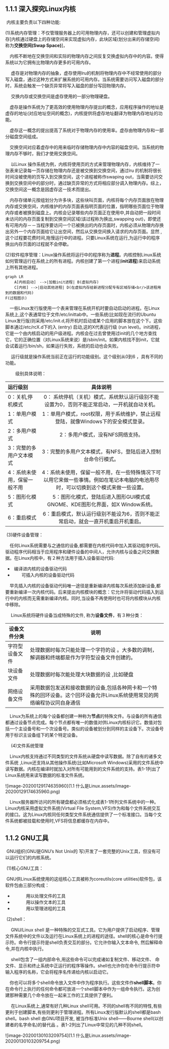 ## 1.1.1 深入探究Linux内核

​		内核主要负责以下四种功能:

​			(1)系统内存管理：不仅管理服务器上的可用物理内存，还可以创建和管理虚拟内存[内核通过硬盘上的存储空间来实现虚拟内存，此块区域(划分出来的存储空间)称为**交换空间(Swap Space)**]，

​			　内核不断地在交换空间和实际的物理内存之间反复交换虚拟内存中的内容。使得系统以为它拥有比物理内存更多的可用内存。

　			虚存是对物理内存的抽象，虚存使用lru的机制将物理内存中不经常使用的部分写入磁盘，通过这种方式来扩展系统的可用内存。当系统需要访问写入磁盘的部分时，系统会触发一个缺页异常将写入磁盘的部分写回物理内存。

​			　交换内存或交换空间是虚存使用的一部分物理硬盘。

​			　虚存是操作系统为了更高效的使用物理内存提出的概念，应用程序操作的地址是虚存的地址(对应地址空间的概念)，内核提供将虚存地址翻译为物理内存地址的功能。

​			　虚存这一概念的提出提高了系统对于物理内存的使用率。虚存由物理内存和一部分磁盘空间组成。

​			　交换空间对应着虚存中的用来临时存储物理内存中内容的磁盘空间。当系统的物理内存不够时，我们才使用交换空间。

​			　以Linux 操作系统为例，内核将使用页的方式来管理物理内存，内核维持了一张表来记录每一页存储在物理内存还是被交换到交换空间，通过lru 的机制将很长时间没被使用的页写入到交换空间，这个进程被称作swaping out，当需要访问交换到交换空间中的部分时，通过缺页异常的方式将相应部分调入物理内存。综上，交换空间这一概念是因虚存这一技术而提出。

​			　内存存储单元按组划分为许多块，这些块叫页面，内核将每个内存页面放在物理内存或交换空间，内核维护的内存页面表指明页面的位置，指明哪些页面位于物理内存或者被换到磁盘上。内核会记录哪些内存页面正在使用中,并自动把一段时间未访问的内存页面复制到交换空间区域(该过程称为换出,swapping out)，即使还有可用内存－－当程序要访问一个已被换出的内存页面时，内核必须从物理内存换出另外一个内存页面给它让出空间，然后从交换空间换入请求的内存页面。显然 ,这个过程要花费时间,拖慢运行中的进程。只要Linux系统在运行,为运行中的程序换出内存页面的过程就不会停歇。

​			(2)软件程序管理：Linux操作系统将运行中的程序称为**进程**。内核控制Linux系统如何管理运行在系统上的所有进程。内核创建了第一个进程(**init进程**)来启动系统上所有其他进程。


```mermaid
graph LR
	A[内核启动]　-->|加载init进程| B(虚拟内存)
	C[内核] -->|启动其他进程| D(在虚拟内存给新进程分配专有区域存储<br/>该进程用到的数据和代码)
F(过程图示)			
```

​			　一些Linux发行版使用一个表来管理在系统开机时要自动启动的进程。在Linux系统上,这个表通常位于文件/etc/inittab中。一些系统(比如现在流行的Ubuntu Linux发行版)则采用/etc/init.d,将开机时启动或某个应用的脚本放在这个下。这些脚本通过/etc/rcX.d下的入 (entry) 启动,这的X代表运行级 (run level)。init进程，它是一个由内核启动的用户级进程。内核会在过去曾使用过init的几个地方查找它，它的正确位置（对Linux系统来说）是/sbin/init。如果内核找不到init，它就会试着运行/bin/sh，如果运行失败，系统的启动也会失败。

​			　运行级就是操作系统当前正在运行的功能级别。这个级别从0到6 ，具有不同的功能。

​		　　级别具体说明：

| 运行级别                    |                           具体说明                           |
| :-------------------------- | :----------------------------------------------------------: |
| 0：关机,停机模式            | 0： 系统停机（关机）模式，系统默认运行级别不能设置为0，否则不能正常启动，一开机就自动关机。 |
| 1：单用户模式               | 1：单用户模式，root权限，用于系统维护，禁止远程登陆，就像Windows下的安全模式登录。 |
| 2：多用户模式               |               2：多用户模式，没有NFS网络支持。               |
| 3：完整的多用户文本模式     | 3：完整的多用户文本模式，有NFS，登陆后进入控制台命令行模式。 |
| 4：系统未使用，保留一般不用 | 4：系统未使用，保留一般不用，在一些特殊情况下可以用它来做一些事情。例如在笔记本电脑的电池用尽时，可以切换到这个模式来做一些设置。 |
| 5：图形化模式               | 5：图形化模式，登陆后进入图形GUI模式或GNOME、KDE图形化界面，如X Window系统。 |
| 6：重启模式                 | 6：重启模式，默认运行级别不能设为6，否则不能正常启动，就会一直开机重启开机重启。 |

​			(3)硬件设备管理：

​			　任何Linux系统需要与之通信的设备,都需要在内核代码中加入其驱动程序代码。驱动程序代码相当于应用程序和硬件设备的中间人，允许内核与设备之间交换数据。在Linux内核中，有２种方法用于插入设备驱动代码:

- ​		编译进内核的设备驱动代码
- 　　可插入内核的设备驱动代码			

​			　早先插入内核的设备驱动代码唯一途径是重新编译内核每次系统添加新设备,都要重新编译一次内核代码。后来提出内核模块的概念：它允许将驱动代码插入到运行中的内核而无需重新编译内核。同时,当设备不再使用时也可将内核模块从内核中移除。

​			　Linux系统将硬件设备当成特殊的文件, 称为**设备文件**，有３种分类：

| 设备文件分类   | 说明                                                         |
| -------------- | ------------------------------------------------------------ |
| 字符型设备文件 | 处理数据时每次只能处理一个字符的设 。大多数的调制，解调器和终端都是作为字符型设备文件创建的。 |
| 块设备文件     | 处理数据时每次能处理大块数据的设 ,比如硬盘                   |
| 网络设备文件   | 采用数据包发送和接收数据的设备,包括各种网卡和一个特殊的回环设备。这个回环设备允许Linux系统使用常见的网络编程协议同自身通信 |

​			　Linux为系统上的每个设备都创建一种称为**节点**的特殊文件。与设备的所有通信都通过设备节点完成。每个节点都有唯一的数值对供Linux内核标识它。数值对包括一个主设备号和一个次设备号。类似的设备被划分到同样的主设备下。次设备号用于标识主设备组下的某个特定设备。

​			　(4)文件系统管理

​				　Linux内核支持通过不同类型的文件系统从硬盘中读写数据。除了自有的诸多文件系统 ,Linux还支持从其他操作系统(比如Microsoft Windows)采用的文件系统中读写数据。内核在编译时就加入对所有可能用到的文件系统的支持。表1-1列出了Linux系统用来读写数据的标准文件系统。

![image-20200129174635960](1.1 什么是Linux.assets/image-20200129174635960.png)

​			　Linux服务器所访问的所有硬盘都必须格式化成表1-1所列文件系统中的一种。Linux内核采用虚拟文件系统(Virtual File System,VFS)作为和每个文件系统交互的接口。这为Linux内核同任何类型文件系统通信提供了一个标准接口。当每个文件系统都被挂载和使用时,VFS将信息都缓存在内存中。





## 1.1.2 GNU工具

​			GNU组织(GNU是GNU’s Not Unix的 写)开发了一套完整的Unix工具，但没有可以运行它们的内核系统。

​			(1)核心GNU工具：

​				GNU供Linux系统使用的这组核心工具被称为coreutils(core utilities)软件包，该软件包由三部分构成：

- 　　　用以处理文件的工具
- 　　　用以操作文本的工具
- 　　　用以管理进程的工具

​			(2)shell：

​			　GNU/Linux shell 是一种特殊的交互式工具。它为用户提供了启动程序、管理文件系统中的文件以及运行在Linux系统上的进程的途径。shell的核心是命令行提示符。命令行提示符是shell负责交互的部分。它允许你输入文本命令, 然后解释命令,并在内核中执行。

​			　shell包含了一组内部命令,用这些命令可以完成诸如复制文件、移动文件、 命 文件、显示和终止系统中正运行的程序等操作。shell也允许你在命令行提示符中输入程序的名称，它会将程序名传递给内核以启动它。

​			　你也可以将多个shell命令放入文件中作为程序执行。这些文件作**shell脚本**。你在命令行上执行的任何命令都可放进一个shell脚本中作为一组命令执行。这为创建那种需要几个命令放在一起来工作的工具提供了便利。

​			　在Linux系统上,通常有好几种Linux shell可用。不同的shell有不同的特性,有些更利于创建脚本,有些则更利于管理进程。所有Linux发行版默认的shell都是bash shell。bash shell 由GNU项目开发, 被当作标准Unix shell——Bourne shell(以创建者的名字命名)的替代品 。表1-2列出了Linux中常见的几种不同shell。

![image-20200130103209754](1.1 什么是Linux.assets/image-20200130103209754.png)

